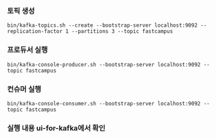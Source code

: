 ### 토픽 생성

```
bin/kafka-topics.sh --create --bootstrap-server localhost:9092 --replication-factor 1 --partitions 3 --topic fastcampus
```

### 프로듀서 실행

```
bin/kafka-console-producer.sh --bootstrap-server localhost:9092 --topic fastcampus
```

### 컨슈머 실행

```
bin/kafka-console-consumer.sh --bootstrap-server localhost:9092 --topic fastcampus
```

### 실행 내용 ui-for-kafka에서 확인